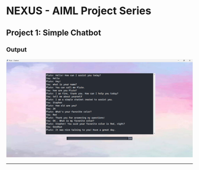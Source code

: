 # NEXUS - AIML Project Series



## Project 1: Simple Chatbot

### Output
![path_to_your_image/simple_chatbot_output.png](https://github.com/jananinagarajan0717/AIML-Project-Series./blob/main/Simple%20Chatbot/SimpleChatBotOutput.png?raw=true)

---
